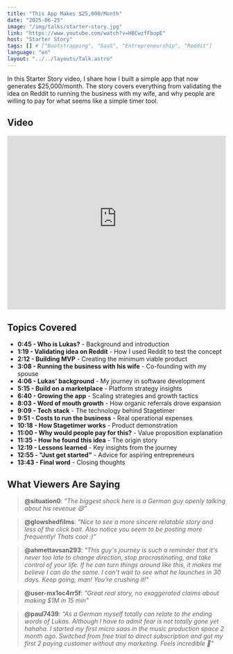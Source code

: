 ```yaml
---
title: "This App Makes $25,000/Month"
date: "2025-06-25"
image: "/img/talks/starter-story.jpg"
link: "https://www.youtube.com/watch?v=HBCwzfFbopE"
host: "Starter Story"
tags: [] # ["Bootstrapping", "SaaS", "Entrepreneurship", "Reddit"]
language: "en"
layout: "../../layouts/Talk.astro"
---
```


In this Starter Story video, I share how I built a simple app that now generates $25,000/month. The story covers everything from validating the idea on Reddit to running the business with my wife, and why people are willing to pay for what seems like a simple timer tool.

## Video

<iframe
  width="100%"
  height="400"
  src="https://www.youtube-nocookie.com/embed/HBCwzfFbopE"
  title="YouTube video player"
  frameborder="0"
  allow="accelerometer; autoplay; clipboard-write; encrypted-media; gyroscope; picture-in-picture; web-share"
  referrerpolicy="strict-origin-when-cross-origin"
  allowfullscreen
></iframe>

## Topics Covered

- **0:45 - Who is Lukas?** - Background and introduction
- **1:19 - Validating idea on Reddit** - How I used Reddit to test the concept
- **2:12 - Building MVP** - Creating the minimum viable product
- **3:08 - Running the business with his wife** - Co-founding with my spouse
- **4:06 - Lukas' background** - My journey in software development
- **5:15 - Build on a marketplace** - Platform strategy insights
- **6:40 - Growing the app** - Scaling strategies and growth tactics
- **8:03 - Word of mouth growth** - How organic referrals drove expansion
- **9:09 - Tech stack** - The technology behind Stagetimer
- **9:51 - Costs to run the business** - Real operational expenses
- **10:18 - How Stagetimer works** - Product demonstration
- **11:00 - Why would people pay for this?** - Value proposition explanation
- **11:35 - How he found this idea** - The origin story
- **12:19 - Lessons learned** - Key insights from the journey
- **12:55 - "Just get started"** - Advice for aspiring entrepreneurs
- **13:43 - Final word** - Closing thoughts

## What Viewers Are Saying

> **@situation0**: *"The biggest shock here is a German guy openly talking about his revenue 😄"*

> **@glowshedfilms**: *"Nice to see a more sincere relatable story and less of the click bait. Also notice you seem to be posting more frequently! Thats cool :)"*

> **@ahmettavsan293**: *"This guy's journey is such a reminder that it's never too late to change direction, stop procrastinating, and take control of your life. If he can turn things around like this, it makes me believe I can do the same. I can't wait to see what he launches in 30 days. Keep going, man! You're crushing it!"*

> **@user-mx1oc4rr5f**: *"Great real story, no exaggerated claims about making $1M in 15 min"*

> **@paul7439**: *"As a German myself totally can relate to the ending words of Lukas. Although I have to admit fear is not totally gone yet hahaha. I started my first micro saas in the music production space 2 month ago. Switched from free trial to direct subscription and got my first 2 paying customer without any marketing. Feels incredible 🎉"*

